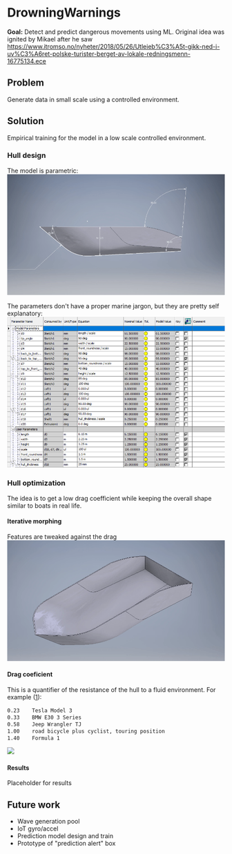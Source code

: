 # DrowningWarnings
**Goal:** Detect and predict dangerous movements using ML. Original idea was ignited by Mikael after he saw https://www.itromso.no/nyheter/2018/05/26/Utleieb%C3%A5t-gikk-ned-i-uv%C3%A6ret-polske-turister-berget-av-lokale-redningsmenn-16775134.ece

## Problem
Generate data in small scale using a controlled environment.

## Solution
Empirical training for the model in a low scale controlled environment. 

### Hull design
The model is parametric:
![](images/parametric_hull.gif)

The parameters don't have a proper marine jargon, but they are pretty self explanatory:
![](images/parameters.png)


### Hull optimization
The idea is to get a low drag coefficient while keeping the overall shape similar to boats in real life.

#### Iterative morphing
Features are tweaked against the drag
![](images/parametric_morph.gif)

#### Drag coeficient
This is a quantifier of the resistance of the hull to a fluid environment. For example ([1](https://en.wikipedia.org/wiki/Drag_coefficient)):

    0.23	Tesla Model 3
    0.33	BMW E30 3 Series 
    0.58	Jeep Wrangler TJ 
    1.00	road bicycle plus cyclist, touring position
    1.40	Formula 1
    
![](images/flow.gif)

#### Results
Placeholder for results

## Future work
- Wave generation pool
- IoT gyro/accel
- Prediction model design and train
- Prototype of "prediction alert" box

